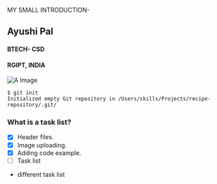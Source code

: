 
MY SMALL INTRODUCTION-

## Ayushi Pal
#### BTECH- CSD 
#### RGIPT, INDIA

![A Image](https://octodex.github.com/images/yaktocat.png)

```
$ git init
Initialized empty Git repository in /Users/skills/Projects/recipe-repository/.git/
```
### What is a task list?
- [x] Header files.
- [x] Image uploading.
- [x] Adding code example.
- [ ] Task list
- different task list 
